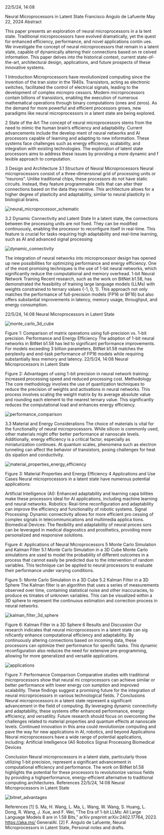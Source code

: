 
22/5/24, 14:08 

Neural Microprocessors in Latent State
 Francisco Angulo de Lafuente
 May 22, 2024
 Abstract
 
 This paper presents an exploration of neural microprocessors in a la
tent state. Traditional microprocessors have evolved dramatically, yet the
 quest for enhanced efficiency, performance, and novel applications contin
ues. We investigate the concept of neural microprocessors that remain in a
 latent state, capable of dynamically altering their connections based on re
ceived information. This paper delves into the historical context, current
 state-of-the-art, architectural design, applications, and future prospects
 of these innovative systems.
 
 1 Introduction
 Microprocessors have revolutionized computing since the invention of the tran
sistor in the 1940s. Transistors, acting as electronic switches, facilitated the
 control of electrical signals, leading to the development of complex micropro
cessors. Modern microprocessors contain billions of transistors, enabling the
 execution of numerous mathematical operations through binary computations
 (ones and zeros). As the demand for more powerful and efficient processors
 grows, new paradigms like neural microprocessors in a latent state are being
 explored.
 
 2 State of the Art
 The concept of neural microprocessors stems from the need to mimic the human
 brain’s efficiency and adaptability. Current advancements include the develop
ment of neural networks and AI processors capable of learning and adapting
 to new information. These systems face challenges such as energy efficiency,
 scalability, and integration with existing technologies. The exploration of latent
 state processors aims to address these issues by providing a more dynamic and
 f
 lexible approach to computation.
 
3 Design and Architecture
 3.1 Structure of Neural Microprocessors
 Neural microprocessors consist of a three-dimensional grid of processing units or
 ”neurons”. Unlike traditional chips, these processors do not have static circuits.
 Instead, they feature programmable cells that can alter their connections based
 on the data they receive. This architecture allows for a higher degree of plasticity
 and adaptability, similar to neural plasticity in biological brains.
 
![neural_microprocessor_schematic](https://github.com/Agnuxo1/Neural-Microprocessors-in-Latent-State-/assets/166046035/273ceb74-40de-4649-ba42-1fce66429340)

 3.2 Dynamic Connectivity and Latent State
 In a latent state, the connections between the processing units are not fixed.
 They can be modified continuously, enabling the processor to reconfigure itself
 in real-time. This feature is crucial for tasks requiring high adaptability and
 real-time learning, such as AI and advanced signal processing

 ![dynamic_connectivity](https://github.com/Agnuxo1/Neural-Microprocessors-in-Latent-State-/assets/166046035/87ef6236-a2a1-4085-9a2f-150305557202)

The integration of neural networks into microprocessor design has opened up new possibilities for
optimizing performance and energy efficiency. One of the most promising techniques is the use of
1-bit neural networks, which significantly reduce the computational and memory overhead.
1-bit Neural Network Training
Recent research, such as the work on BitNet b1.58, has demonstrated the feasibility of training
large language models (LLMs) with weights constrained to ternary values {-1, 0, 1}. This approach
not only matches the performance of full-precision models (FP16 or BF16) but also offers
substantial improvements in latency, memory usage, throughput, and energy consumption.

22/5/24, 14:08 Neural Microprocessors in Latent State

![monte_carlo_3d_cube](https://github.com/Agnuxo1/Neural-Microprocessors-in-Latent-State-/assets/166046035/62ae9bb8-9200-4b62-bf4a-85d09c5a7863)


Figure 1: Comparison of matrix operations using full-precision vs. 1-bit precision.
Performance and Energy Efficiency
The adoption of 1-bit neural networks in BitNet b1.58 has led to significant performance
improvements. For models exceeding 3 billion parameters, BitNet b1.58 matches the perplexity
and end-task performance of FP16 models while requiring substantially less memory and latency.
22/5/24, 14:08 Neural Microprocessors in Latent State



Figure 2: Advantages of using 1-bit precision in neural network training: increased processing
speed and reduced processing cost.
Methodology
The core methodology involves the use of quantization techniques to reduce the precision of
weights and activations in neural networks. This process involves scaling the weight matrix by its
average absolute value and rounding each element to the nearest ternary value. This significantly
reduces the computational load and enhances energy efficiency.

![performance_comparison](https://github.com/Agnuxo1/Neural-Microprocessors-in-Latent-State-/assets/166046035/bb715bef-3ad7-422e-ae3a-d07dd65c2377)


 3.3 Material and Energy Considerations
 The choice of materials is vital for the functionality of neural microprocessors.
 While silicon is commonly used, other materials might offer better performance
 at nanoscale levels. Additionally, energy efficiency is a critical factor, especially
 as miniaturization continues. At quantum scales, phenomena such as electron
 tunneling can affect the behavior of transistors, posing challenges for heat dis
sipation and conductivity.

![material_properties_energy_efficiency](https://github.com/Agnuxo1/Neural-Microprocessors-in-Latent-State-/assets/166046035/5c5cd1d7-6a9b-4060-b23a-69515be4c828)

 
Figure 3: Material Properties and Energy Efficiency
 4 Applications and Use Cases
 Neural microprocessors in a latent state have numerous potential applications:

 Artificial Intelligence (AI): Enhanced adaptability and learning capa
bilities make these processors ideal for AI applications, including machine
 learning and neural networks.
 Robotics: Real-time reconfiguration and adaptability can improve the
 efficiency and functionality of robotic systems.
 Signal Processing: Dynamic connectivity allows for more efficient pro
cessing of complex signals in telecommunications and multimedia applica
tions.
 Biomedical Devices: The flexibility and adaptability of neural proces
sors can be leveraged in medical diagnostics and prosthetics, providing
 more personalized and responsive solutions.

Figure 4: Applications of Neural Microprocessors
 5 Monte Carlo Simulation and Kalman Filter
 5.1 Monte Carlo Simulation in a 3D Cube
 Monte Carlo simulations are used to model the probability of different outcomes
 in a process that cannot easily be predicted due to the intervention of random
 variables. This technique can be applied to neural processors to evaluate their
 performance under varying conditions.
 
Figure 5: Monte Carlo Simulation in a 3D Cube
 5.2 Kalman Filter in a 3D Sphere
 The Kalman filter is an algorithm that uses a series of measurements observed
 over time, containing statistical noise and other inaccuracies, to produce es
timates of unknown variables. This can be visualized within a 3D sphere to
 represent the continuous estimation and correction process in neural networks.

 ![kalman_filter_3d_sphere](https://github.com/Agnuxo1/Neural-Microprocessors-in-Latent-State-/assets/166046035/60c47482-70fe-4926-9f46-284bff1f3678)
 
Figure 6: Kalman Filter in a 3D Sphere
 6 Results and Discussion
 Our research indicates that neural microprocessors in a latent state can sig
nificantly enhance computational efficiency and adaptability. By continuously
 altering connections based on incoming data, these processors can optimize their
 performance for specific tasks. This dynamic reconfiguration also reduces the
 need for extensive pre-programming, allowing for more generalized and versatile
 applications.

 ![applications](https://github.com/Agnuxo1/Neural-Microprocessors-in-Latent-State-/assets/166046035/fb71627c-2890-466a-ba65-c4d54d957bcb)

 
Figure 7: Performance Comparison
 Comparative studies with traditional microprocessors show that neural mi
croprocessors can achieve similar or better performance with lower energy con
sumption and improved scalability. These findings suggest a promising future
 for the integration of neural microprocessors in various technological fields.
 7 Conclusions
 Neural microprocessors in a latent state represent a significant advancement in
 the field of computing. By leveraging dynamic connectivity and adaptability,
 these systems offer enhanced performance, energy efficiency, and versatility.
 Future research should focus on overcoming the challenges related to material
 properties and quantum effects at nanoscale levels. Continued innovation in
 this area could revolutionize computing and pave the way for new applications
 in AI, robotics, and beyond
Applications
Neural microprocessors have a wide range of potential applications, including:
Artificial Intelligence (AI)
Robotics
Signal Processing
Biomedical Devices



Conclusion
Neural microprocessors in a latent state, particularly those utilizing 1-bit precision, represent a
significant advancement in computational efficiency and performance. The work on BitNet b1.58
highlights the potential for these processors to revolutionize various fields by providing a highperformance, energy-efficient alternative to traditional computing architectures.
References
22/5/24, 14:08 Neural Microprocessors in Latent State

![bitnet_advantages](https://github.com/Agnuxo1/Neural-Microprocessors-in-Latent-State-/assets/166046035/02876c76-341e-4419-9523-714de6bdb272)


 References
 [1] S. Ma, H. Wang, L. Ma, L. Wang, W. Wang, S. Huang, L. Dong, R. Wang,
 J. Xue, and F. Wei, ”The Era of 1-bit LLMs: All Large Language Models
 8
are in 1.58 Bits,” arXiv preprint arXiv:2402.17764, 2023. https://aka.ms/
 GeneralAI.
 [2] F. Angulo de Lafuente, Neural Microprocessors in Latent State, Personal
 notes and drafts.


